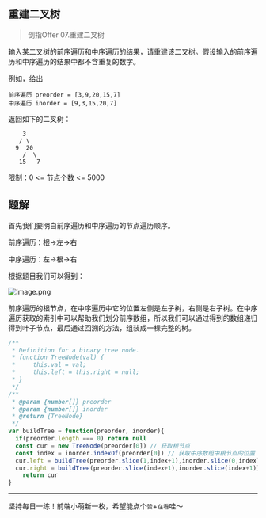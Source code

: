 ## 重建二叉树

> 剑指Offer 07.重建二叉树

输入某二叉树的前序遍历和中序遍历的结果，请重建该二叉树。假设输入的前序遍历和中序遍历的结果中都不含重复的数字。

例如，给出

```
前序遍历 preorder = [3,9,20,15,7]
中序遍历 inorder = [9,3,15,20,7]
```

返回如下的二叉树：

```
    3
   / \
  9  20
    /  \
   15   7
```

限制：0 <= 节点个数 <= 5000

## 题解

首先我们要明白前序遍历和中序遍历的节点遍历顺序。

前序遍历：根->左->右

中序遍历：左->根->右

根据题目我们可以得到：

![image.png](https://pic.leetcode-cn.com/1615303546-KEFIrv-image.png)

前序遍历的根节点，在中序遍历中它的位置左侧是左子树，右侧是右子树。在中序遍历获取的索引中可以帮助我们划分前序数组，所以我们可以通过得到的数组递归得到叶子节点，最后通过回溯的方法，组装成一棵完整的树。

```javascript
/**
 * Definition for a binary tree node.
 * function TreeNode(val) {
 *     this.val = val;
 *     this.left = this.right = null;
 * }
 */
/**
 * @param {number[]} preorder
 * @param {number[]} inorder
 * @return {TreeNode}
 */
var buildTree = function(preorder, inorder){
  if(preorder.length === 0) return null
  const cur = new TreeNode(preorder[0]) // 获取根节点
  const index = inorder.indexOf(preorder[0]) // 获取中序数组中根节点的位置
  cur.left = buildTree(preorder.slice(1,index+1),inorder.slice(0,index))
  cur.right = buildTree(preorder.slice(index+1),inorder.slice(index+1))
	return cur
}
```

****

坚持每日一练！前端小萌新一枚，希望能点个`赞`+`在看`哇～